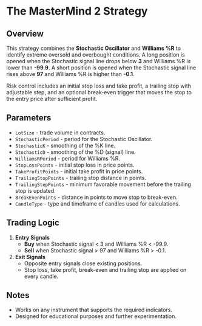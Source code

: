 # The MasterMind 2 Strategy

## Overview

This strategy combines the **Stochastic Oscillator** and **Williams %R** to identify extreme oversold and overbought conditions.
A long position is opened when the Stochastic signal line drops below **3** and Williams %R is lower than **-99.9**.
A short position is opened when the Stochastic signal line rises above **97** and Williams %R is higher than **-0.1**.

Risk control includes an initial stop loss and take profit, a trailing stop with adjustable step, and an optional break-even trigger that moves the stop to the entry price after sufficient profit.

## Parameters

- `LotSize` - trade volume in contracts.
- `StochasticPeriod` - period for the Stochastic Oscillator.
- `StochasticK` - smoothing of the %K line.
- `StochasticD` - smoothing of the %D (signal) line.
- `WilliamsRPeriod` - period for Williams %R.
- `StopLossPoints` - initial stop loss in price points.
- `TakeProfitPoints` - initial take profit in price points.
- `TrailingStopPoints` - trailing stop distance in points.
- `TrailingStepPoints` - minimum favorable movement before the trailing stop is updated.
- `BreakEvenPoints` - distance in points to move stop to break-even.
- `CandleType` - type and timeframe of candles used for calculations.

## Trading Logic

1. **Entry Signals**
   - **Buy** when Stochastic signal < 3 and Williams %R < -99.9.
   - **Sell** when Stochastic signal > 97 and Williams %R > -0.1.
2. **Exit Signals**
   - Opposite entry signals close existing positions.
   - Stop loss, take profit, break-even and trailing stop are applied on every candle.

## Notes

- Works on any instrument that supports the required indicators.
- Designed for educational purposes and further experimentation.
